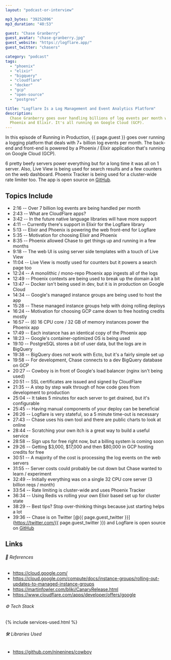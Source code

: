 ```yaml
---
layout: "podcast-or-interview"

mp3_bytes: "39252096"
mp3_duration: "40:53"

guest: "Chase Granberry"
guest_avatar: "chase-granberry.jpg"
guest_website: "https://logflare.app/"
guest_twitter: "chasers"

category: "podcast"
tags:
  - "phoenix"
  - "elixir"
  - "bigquery"
  - "cloudflare"
  - "docker"
  - "gcp"
  - "open-source"
  - "postgres"

title: "Logflare Is a Log Management and Event Analytics Platform"
description:
  Chase Granberry goes over handling billions of log events per month with
  Phoenix and Elixir. It's all running on Google Cloud (GCP).
---
```


In this episode of Running in Production, {{ page.guest }} goes over running a
logging platform that deals with 7+ billion log events per month. The back-end
and front-end is powered by a Phoenix / Elixir application that's running on
Google Cloud (GCP).

6 pretty beefy servers power everything but for a long time it was all on 1
server. Also, Live View is being used for search results and a few counters on
the web dashboard. Phoenix Tracker is being used for a cluster-wide rate
limiter too. The app is open source on
[GitHub](https://github.com/Logflare/logflare).

## Topics Include

- 2:16 -- Over 7 billion log events are being handled per month
- 2:43 -- What are CloudFlare apps?
- 3:42 -- In the future native language libraries will have more support
- 4:11 -- Currently there's support in Elixir for the Logflare library
- 5:13 -- Elixir and Phoenix is powering the web front-end for Logflare
- 5:35 -- Motivation for choosing Elixir and Phoenix
- 8:35 -- Phoenix allowed Chase to get things up and running in a few months
- 9:18 -- The web UI is using server side templates with a touch of Live View
- 11:04 -- Live View is mostly used for counters but it powers a search page too
- 12:24 -- A monolithic / mono-repo Phoenix app ingests all of the logs
- 12:49 -- Phoenix contexts are being used to break up the domain a bit
- 13:47 -- Docker isn't being used in dev, but it is in production on Google Cloud
- 14:34 -- Google's managed instance groups are being used to host the app
- 15:28 -- These managed instance groups help with doing rolling deploys
- 16:24 -- Motivation for choosing GCP came down to free hosting credits mostly
- 16:57 -- (6) 16 CPU core / 32 GB of memory instances power the Phoenix app
- 17:49 -- Each instance has an identical copy of the Phoenix app
- 18:23 -- Google's container-optimized OS is being used
- 19:10 -- PostgreSQL stores a bit of user data, but the logs are in BigQuery
- 19:38 -- BigQuery does not work with Ecto, but it's a fairly simple set up
- 19:58 -- For development, Chase connects to a dev BigQuery database on GCP
- 20:27 -- Cowboy is in front of Google's load balancer (nginx isn't being used)
- 20:51 -- SSL certificates are issued and signed by CloudFlare
- 21:35 -- A step by step walk through of how code goes from development to production
- 25:04 -- It takes 5 minutes for each server to get drained, but it's configurable
- 25:45 -- Having manual components of your deploy can be beneficial
- 26:26 -- Logflare is very stateful, so a 5 minute time-out is necessary
- 27:43 -- Chase uses his own tool and there are public charts to look at online
- 28:44 -- Scratching your own itch is a great way to build a useful service
- 28:58 -- Sign ups for free right now, but a billing system is coming soon
- 29:26 -- Getting $3,000, $17,000 and then $80,000 in GCP hosting credits for free
- 30:51 -- A majority of the cost is processing the log events on the web servers
- 31:55 -- Server costs could probably be cut down but Chase wanted to learn / experiment
- 32:49 -- Initially everything was on a single 32 CPU core server (3 billion reqs / month)
- 33:54 -- Rate limiting is cluster-wide and uses Phoenix Tracker
- 36:34 -- Using Redis vs rolling your own Elixir based set up for cluster state
- 38:29 -- Best tips? Stop over-thinking things because just starting helps a lot
- 39:36 -- Chase is on Twitter [@{{ page.guest_twitter }}](https://twitter.com/{{ page.guest_twitter }}) and Logflare is open source on [GitHub](https://github.com/Logflare/logflare)

## Links

###### 📄 References

- <https://cloud.google.com/>
- <https://cloud.google.com/compute/docs/instance-groups/rolling-out-updates-to-managed-instance-groups>
- <https://martinfowler.com/bliki/CanaryRelease.html>
- <https://www.cloudflare.com/apps/developer/offers/google>

###### ⚙️ Tech Stack

{% include services-used.html %}

###### 🛠 Libraries Used

- <https://github.com/ninenines/cowboy>
